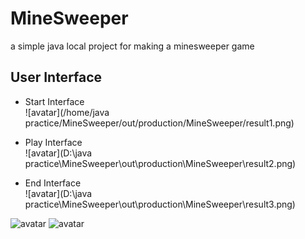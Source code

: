 # MineSweeper
a simple java local project for making a minesweeper game
## User Interface
- Start Interface<br/>
![avatar](/home/java practice/MineSweeper/out/production/MineSweeper/result1.png)

- Play Interface<br/>
![avatar](D:\java practice\MineSweeper\out\production\MineSweeper\result2.png)

- End Interface<br/>
![avatar](D:\java practice\MineSweeper\out\production\MineSweeper\result3.png)

![avatar](/home/MineSweeper/out/production/MineSweeper/)
![avatar](/home/picture/1.png)
